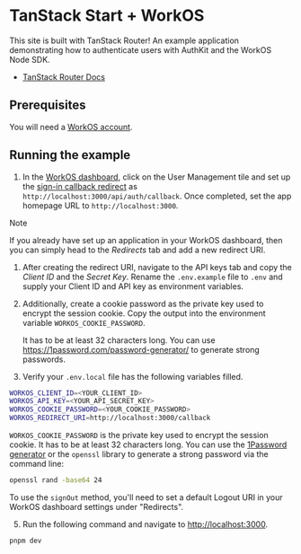 # TanStack Start + WorkOS

This site is built with TanStack Router! An example application demonstrating how to authenticate users with AuthKit and the WorkOS Node SDK.

- [TanStack Router Docs](https://tanstack.com/router)

## Prerequisites

You will need a [WorkOS account](https://dashboard.workos.com/signup).

## Running the example

1. In the [WorkOS dashboard](https://dashboard.workos.com), click on the User Management tile and set up the [sign-in callback redirect](https://workos.com/docs/user-management/1-configure-your-project/configure-a-redirect-uri) as `http://localhost:3000/api/auth/callback`. Once completed, set the app homepage URL to `http://localhost:3000`.

> [!NOTE]
> If you already have set up an application in your WorkOS dashboard, then you can simply head to the _Redirects_ tab and add a new redirect URI.

1. After creating the redirect URI, navigate to the API keys tab and copy the _Client ID_ and the _Secret Key_. Rename the `.env.example` file to `.env` and supply your Client ID and API key as environment variables.

2. Additionally, create a cookie password as the private key used to encrypt the session cookie. Copy the output into the environment variable `WORKOS_COOKIE_PASSWORD`.

   It has to be at least 32 characters long. You can use https://1password.com/password-generator/ to generate strong passwords.

3. Verify your `.env.local` file has the following variables filled.

```bash
WORKOS_CLIENT_ID=<YOUR_CLIENT_ID>
WORKOS_API_KEY=<YOUR_API_SECRET_KEY>
WORKOS_COOKIE_PASSWORD=<YOUR_COOKIE_PASSWORD>
WORKOS_REDIRECT_URI=http://localhost:3000/callback
```

`WORKOS_COOKIE_PASSWORD` is the private key used to encrypt the session cookie. It has to be at least 32 characters long. You can use the [1Password generator](https://1password.com/password-generator/) or the `openssl` library to generate a strong password via the command line:

```bash
openssl rand -base64 24
```

To use the `signOut` method, you'll need to set a default Logout URI in your WorkOS dashboard settings under "Redirects".

5. Run the following command and navigate to [http://localhost:3000](http://localhost:3000).

```bash
pnpm dev
```
